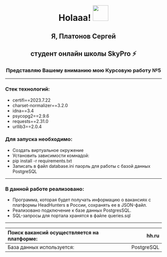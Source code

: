 <h1 align="center">Holaaa! <img src="https://media.giphy.com/media/hvRJCLFzcasrR4ia7z/giphy.gif" width="50"></h1>

<h2 align="center">Я, Платонов Сергей</h2>
<h2 align="center">студент онлайн школы SkyPro ⚡</h2>
<h3 align="center">Представляю Вашему вниманию мою Курсовую работу №5</h3>

***

<h3>Стек технологий:</h3>

 - certifi==2023.7.22
 - charset-normalizer==3.2.0
 - idna==3.4
 - psycopg2==2.9.6
 - requests==2.31.0
 - urllib3==2.0.4

<h3>Для запуска необходимо:</h3>

- Cоздать виртуальное окружение
- Установить зависимости комнадой:
- pip install -r requirements.txt
- Записать в файл database.ini паорль для работы с базой данных PostgreSQL

***

<h3>В данной работе реализовано:</h3>

- Программа, которая будет получать информацию о вакансиях с платформы HeadHunters в России, сохранять ее в JSON-файл.
- Реализовано подключение к базе данных PostgresSQL.
- SQL-запросы для портала хранятся в файле queries.sql

***

| Поиск вакансий осуществляется на платформе: |       hh.ru |
|:--------------------------------------------|------------:|
| База данных используется:                   |  PostgreSQL |
